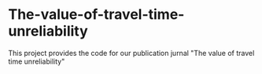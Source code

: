 # The-value-of-travel-time-unreliability
This project provides the code for our publication jurnal "The value of travel time unreliability"
